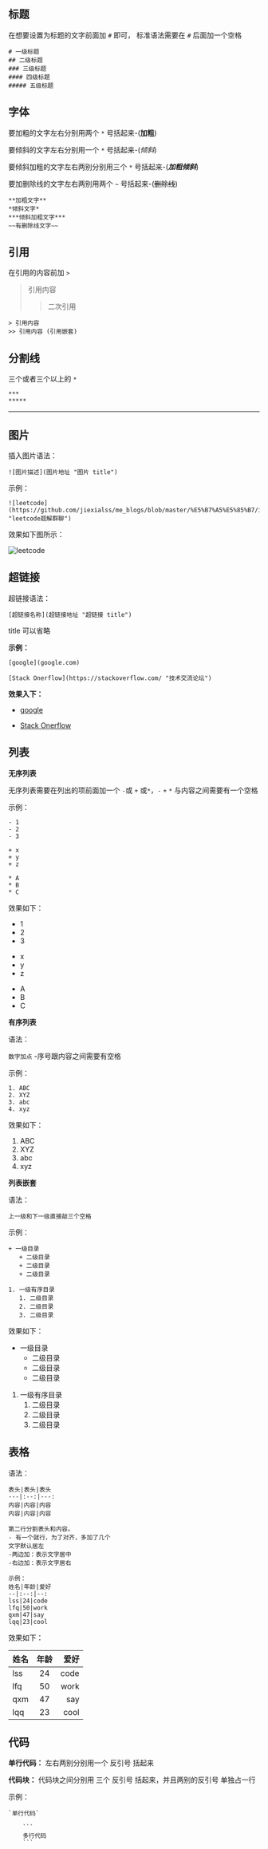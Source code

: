 ## 标题
在想要设置为标题的文字前面加 `#` 即可，
标准语法需要在 `#` 后面加一个空格
```
# 一级标题
## 二级标题
### 三级标题
#### 四级标题
##### 五级标题
```

## 字体
要加粗的文字左右分别用两个 `*` 号括起来-(**加粗**)

要倾斜的文字左右分别用一个 `*` 号括起来-(*倾斜*)

要倾斜加粗的文字左右两别分别用三个 `*` 号括起来-(***加粗倾斜***)

要加删除线的文字左右两别用两个 `~` 号括起来-(~~删除线~~)
```
**加粗文字**
*倾斜文字*
***倾斜加粗文字***
~~有删除线文字~~
```

## 引用
在引用的内容前加 `>`

> 引用内容
>> 二次引用

```
> 引用内容
>> 引用内容 (引用嵌套)
```

## 分割线
三个或者三个以上的 `*` 

```
***
*****
```
***

## 图片
插入图片语法：

`![图片描述](图片地址 "图片 title")`

示例：
```
![leetcode](https://github.com/jiexialss/me_blogs/blob/master/%E5%B7%A5%E5%85%B7/images/markdown_1.png "leetcode题解群聊")
```
效果如下图所示：

![leetcode](https://github.com/jiexialss/me_blogs/blob/master/%E5%B7%A5%E5%85%B7/images/markdown_1.png "leetcode题解群聊")


## 超链接
超链接语法：

`[超链接名称](超链接地址 "超链接 title")`

title 可以省略

**示例：**
```
[google](google.com)

[Stack Onerflow](https://stackoverflow.com/ "技术交流论坛")
```

**效果入下：**

+ [google](google.com)

+ [Stack Onerflow](https://stackoverflow.com/ "技术交流论坛")


## 列表
**无序列表**

无序列表需要在列出的项前面加一个 `-`或 `+` 或`*`，`-` `+` `*` 与内容之间需要有一个空格

示例：

```
- 1
- 2
- 3

+ x
+ y
+ z

* A
* B
* C
```

效果如下：
- 1
- 2
- 3

+ x
+ y
+ z

* A
* B
* C


**有序列表**

语法：

`数字加点` -序号跟内容之间需要有空格

示例：
```
1. ABC
2. XYZ
3. abc
4. xyz
```

效果如下：

1. ABC
2. XYZ
3. abc
4. xyz

**列表嵌套**

语法：

`上一级和下一级直接敲三个空格`

示例：
```
+ 一级目录
   + 二级目录
   + 二级目录
   + 二级目录

1. 一级有序目录
   1. 二级目录
   2. 二级目录
   3. 二级目录
```
效果如下：

+ 一级目录
   + 二级目录
   + 二级目录
   + 二级目录

1. 一级有序目录
   1. 二级目录
   2. 二级目录
   3. 二级目录


## 表格
语法：
```
表头|表头|表头
---|:--:|---:
内容|内容|内容
内容|内容|内容

第二行分割表头和内容。
- 有一个就行，为了对齐，多加了几个
文字默认居左
-两边加：表示文字居中
-右边加：表示文字居右

示例：
姓名|年龄|爱好
--|:--:|--:
lss|24|code
lfq|50|work
qxm|47|say
lqq|23|cool
```

效果如下：

姓名|年龄|爱好
--|:--:|--:
lss|24|code
lfq|50|work
qxm|47|say
lqq|23|cool

## 代码
**单行代码：** 左右两别分别用一个 反引号 括起来

**代码块：** 代码块之间分别用 三个 反引号 括起来，并且两别的反引号 单独占一行

示例：
```
`单行代码`

    ```
    多行代码
    ```
```
